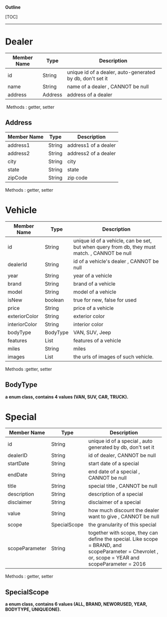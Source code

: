 **Outline**

[TOC]

---



# Dealer

| Member Name | Type    | Description           |
| ----------- | ------- | --------------------- |
| id          | String  | unique id of a dealer, auto-generated by db, don't set it |
| name        | String  | name of a dealer , CANNOT be null     |
| address     | Address | address of a dealer   |

​       Methods :  getter, setter 



## Address

| Member Name | Type   | Description          |
| ----------- | ------ | -------------------- |
| address1    | String | address1 of a dealer |
| address2    | String | address2 of a dealer |
| city        | String | city                 |
| state       | String | state                |
| zipCode     | String | zip code             |

Methods : getter, setter 



# Vehicle

| Member Name   | Type     | Description                  |
| ------------- | -------- | ---------------------------- |
| id            | String   | unique id of a vehicle, can be set, but when query from db, they must match.    , CANNOT be null   |
| dealerId      | String   | id of a vehicle's dealer  , CANNOT be null    |
| year          | String   | year of a vehicle            |
| brand          | String   | brand of a vehicle           |
| model         | String   | model of a vehicle           |
| isNew          | boolean  | true for new, false for used |
| price         | String   | price of a vehicle           |
| exteriorColor | String   | exterior color               |
| interiorColor | String   | interior color               |
| bodyType      | BodyType | VAN, SUV, Jeep               |
| features      | List<String>   | features of a vehicle        |
| miles         | String   | miles                        |
| images         |  List<String>   | the urls of images of such vehicle.  |
Methods :getter, setter 



## BodyType

 **a enum class, contains 4 values (VAN, SUV, CAR, TRUCK).**



# Special

| Member Name | Type             | Description                  |
| ----------- | ---------------- | ---------------------------- |
| id          | String           | unique id of a special , auto generated by db, don't set it|
| dealerID   | String           | id of dealer,  CANNOT be null     |
| startDate   | String           | start date of a special      |
| endDate     | String           | end date of a special  , CANNOT be null     |
| title       | String           | special title     , CANNOT be null           |
| description | String           | description of a special     |
| disclaimer  | String           | disclaimer of a special      |
| value  | String           | how much discount the dealer want to give ,  CANNOT be null   |
| scope   | SpecialScope | the granularity of this special      |
| scopeParameter   | String | together with scope, they can define the special. Like  scope = BRAND, and scopeParameter = Chevrolet  , or, scope = YEAR and scopeParameter = 2016  |

Methods : getter, setter 



## SpecialScope

 **a enum class, contains 6 values (ALL, BRAND, NEWORUSED, YEAR, BODYTYPE, UNIQUEONE).**



